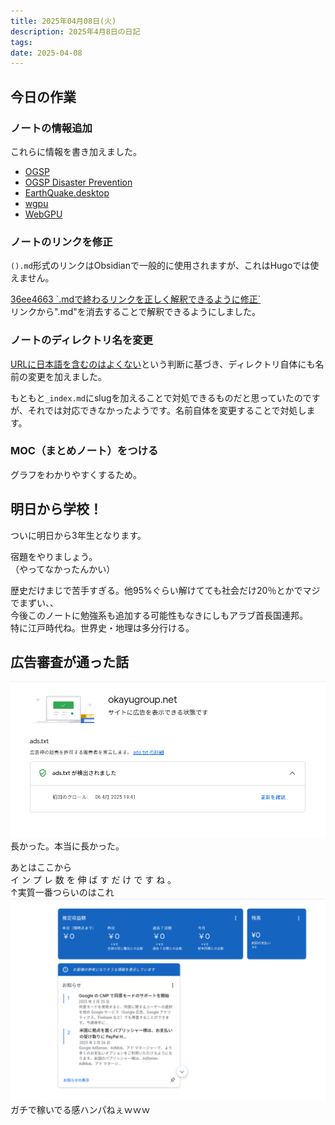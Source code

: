 ```yaml
---
title: 2025年04月08日(火)
description: 2025年4月8日の日記
tags:
date: 2025-04-08
---
```

## 今日の作業
### ノートの情報追加
これらに情報を書き加えました。
- [OGSP](../../../okayugroup/OGSP/OGSP.md)
- [OGSP Disaster Prevention](../../okayugroup/OGSP/application/disaster-prevention/OGSP%20Disaster%20Prevention.md)
- [EarthQuake.desktop](../../okayugroup/OGSP/previous/EarthQuake/EarthQuake.desktop.md)
- [wgpu](../../../develop/Knowledge/libs/wgpu/wgpu.md)
- [WebGPU](../../../develop/Knowledge/platform/graphics/webgpu/WebGPU.md)
### ノートのリンクを修正
`().md`形式のリンクはObsidianで一般的に使用されますが、これはHugoでは使えません。

[36ee4663 \`.mdで終わるリンクを正しく解釈できるように修正\`](https://github.com/yossy4411/note-web/commit/36ee46632d30d1d4646115c926659c293c3c9add#diff-f7b06ddbef6db89a3316207be1370aed4471163e87284b63aad6d51f59f1e45e)  
リンクから".md"を消去することで解釈できるようにしました。
### ノートのディレクトリ名を変更
[URLに日本語を含むのはよくない](2025-04-07.md#ノートの整理)という判断に基づき、ディレクトリ自体にも名前の変更を加えました。

もともと`_index.md`にslugを加えることで対処できるものだと思っていたのですが、それでは対応できなかったようです。名前自体を変更することで対処します。
### MOC（まとめノート）をつける
グラフをわかりやすくするため。
## 明日から学校！
ついに明日から3年生となります。

宿題をやりましょう。  
（やってなかったんかい）

歴史だけまじで苦手すぎる。他95%ぐらい解けてても社会だけ20％とかでマジでまずい、、  
今後このノートに勉強系も追加する可能性もなきにしもアラブ首長国連邦。  
特に江戸時代ね。世界史・地理は多分行ける。
## 広告審査が通った話
![okayugroup.net  サイトに広告を表示できる状態です](../../../assets/Pasted%20image%2020250408215622.png)
長かった。本当に長かった。

あとはここから  
イ ン プ レ 数 を 伸 ば す だ け で す ね 。  
↑実質一番つらいのはこれ
![](../../../assets/Pasted%20image%2020250408215823.png)
ガチで稼いでる感ハンパねぇｗｗｗ

